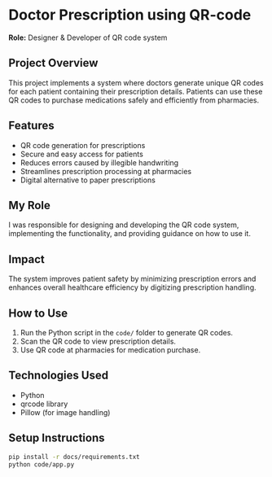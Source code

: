 # Doctor Prescription using QR-code

**Role:** Designer & Developer of QR code system  

## Project Overview

This project implements a system where doctors generate unique QR codes for each patient containing their prescription details. Patients can use these QR codes to purchase medications safely and efficiently from pharmacies.

## Features

- QR code generation for prescriptions  
- Secure and easy access for patients  
- Reduces errors caused by illegible handwriting  
- Streamlines prescription processing at pharmacies  
- Digital alternative to paper prescriptions  

## My Role

I was responsible for designing and developing the QR code system, implementing the functionality, and providing guidance on how to use it.

## Impact

The system improves patient safety by minimizing prescription errors and enhances overall healthcare efficiency by digitizing prescription handling.

## How to Use

1. Run the Python script in the `code/` folder to generate QR codes.  
2. Scan the QR code to view prescription details.  
3. Use QR code at pharmacies for medication purchase.  

## Technologies Used

- Python  
- qrcode library  
- Pillow (for image handling)  

## Setup Instructions

```bash
pip install -r docs/requirements.txt
python code/app.py
